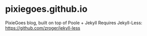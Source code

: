 pixiegoes.github.io
===================

PixieGoes blog, built on top of Poole + Jekyll
Requires Jekyll-Less: https://github.com/zroger/jekyll-less